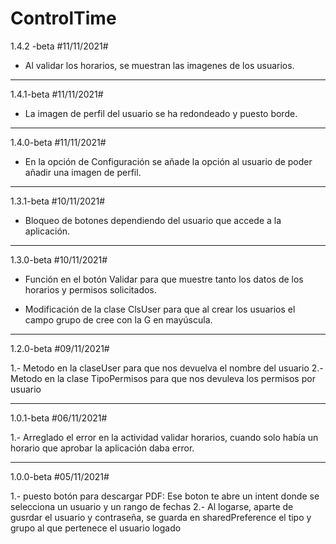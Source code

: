 # ControlTime

1.4.2 -beta #11/11/2021#

- Al validar los horarios, se muestran las imagenes de los usuarios.

------------------------------------------------------------------------------------------------------------------------

1.4.1-beta #11/11/2021#

- La imagen de perfil del usuario se ha redondeado y puesto borde.

------------------------------------------------------------------------------------------------------------------------

1.4.0-beta #11/11/2021#

- En la opción de Configuración se añade la opción al usuario de poder añadir una imagen de perfil.

------------------------------------------------------------------------------------------------------------------------

1.3.1-beta #10/11/2021#

- Bloqueo de botones dependiendo del usuario que accede a la aplicación.

------------------------------------------------------------------------------------------------------------------------

1.3.0-beta #10/11/2021#

- Función en el botón Validar para que muestre tanto los datos de los horarios y permisos solicitados.

- Modificación de la clase ClsUser para que al crear los usuarios el campo grupo de cree con la G en mayúscula.

------------------------------------------------------------------------------------------------------------------------

1.2.0-beta #09/11/2021#

1.- Metodo en la claseUser para que nos devuelva el nombre del usuario
2.- Metodo en la clase TipoPermisos para que nos devuleva los permisos por usuario

------------------------------------------------------------------------------------------------------------------------

1.0.1-beta  #06/11/2021#

1.- Arreglado el error en la actividad validar horarios, cuando solo había un horario que aprobar la aplicación daba error.

------------------------------------------------------------------------------------------------------------------------

1.0.0-beta  #05/11/2021#

1.- puesto botón para descargar PDF:
Ese boton te abre un intent donde se selecciona un usuario y un rango de fechas
2.- Al logarse, aparte de gusrdar el usuario y contraseña, se guarda en sharedPreference el tipo y grupo al que pertenece el usuario logado

